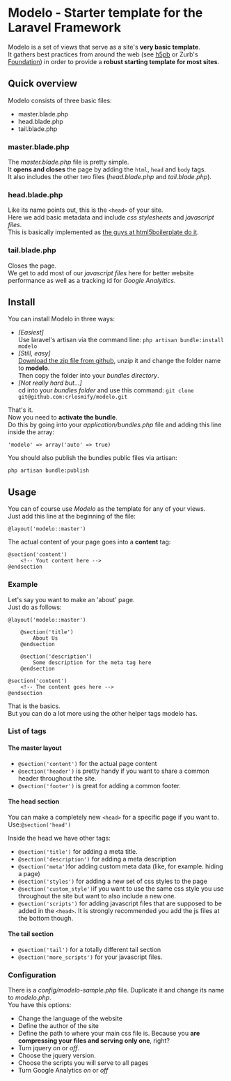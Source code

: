# Modelo - Starter template for the Laravel Framework

Modelo is a set of views that serve as a site's **very basic template**.  
It gathers best practices from around the web (see [h5pb](http://html5boilerplate.com) or Zurb's [Foundation](http://foundation.zurb.com)) in order to provide a **robust starting template for most sites**.

## Quick overview
Modelo consists of three basic files:

* master.blade.php
* head.blade.php
* tail.blade.php

### master.blade.php
The *master.blade.php* file is pretty simple.  
It **opens and closes** the page by adding the `html`, `head` and `body` tags.  
It also includes the other two files (*head.blade.php* and *tail.blade.php*).

### head.blade.php
Like its name points out, this is the `<head>` of your site.  
Here we add basic metadata and include *css stylesheets* and *javascript files*.  
This is basically implemented as [the guys at html5boilerplate do it](http://html5boilerplate.com).

### tail.blade.php
Closes the page.  
We get to add most of our *javascript files* here for better website performance as well as a tracking id for *Google Analyitics*.

## Install
You can install Modelo in three ways:

- *[Easiest]*  
Use laravel's artisan via the command line: `php artisan bundle:install modelo`
- *[Still, easy]*  
[Download the zip file from github](https://github.com/crlosmify/modelo/zipball/master), unzip it and change the folder name to **modelo**.  
Then copy the folder into your *bundles directory*.
- *[Not really hard but...]*  
cd into your *bundles folder* and use this command: `git clone git@github.com:crlosmify/modelo.git`

That's it.  
Now you need to **activate the bundle**.  
Do this by going into your *application/bundles.php* file and adding this line inside the array:

`'modelo' => array('auto' => true)`

You should also publish the bundles public files via artisan:

`php artisan bundle:publish`

## Usage
You can of course use *Modelo* as the template for any of your views.  
Just add this line at the beginning of the file:

```
@layout('modelo::master')
```

The actual content of your page goes into a **content** tag:

```
@section('content')
	<!-- Yout content here -->
@endsection
```

### Example
Let's say you want to make an 'about' page.  
Just do as follows:

```
@layout('modelo::master')

	@section('title')
		About Us
	@endsection

	@section('description')
		Some description for the meta tag here
	@endsection

@section('content')
	<!-- The content goes here -->
@endsection
```

That is the basics.  
But you can do a lot more using the other helper tags modelo has.

### List of tags

#### The master layout

* `@section('content')` for the actual page content
* `@section('header')` is pretty handy if you want to share a common header throughout the site.
* `@section('footer')` is great for adding a common footer.


#### The head section

You can make a completely new `<head>` for a specific page if you want to.  
Use:`@section('head')`

Inside the head we have other tags:

* `@section('title')` for adding a meta title.
* `@section('description')` for adding a meta description
* `@section('meta')`for adding custom meta data (like, for example. hiding a page)
* `@section('styles')` for adding a new set of css styles to the page
* `@section('custom_style')`if you want to use the same css style you use throughout the site but want to also include a new one.
* `@section('scripts')` for adding javascript files that are supposed to be added in the `<head>`. It is strongly recommended you add the js files at the bottom though.


#### The tail section

* `@sectiom('tail')` for a totally different tail section
* `@section('more_scripts')` for your javascript files.

### Configuration
There is a *config/modelo-sample.php* file. Duplicate it and change its name to *modelo.php*.  
You have this options:

* Change the language of the website
* Define the author of the site
* Define the path to where your main css file is. Because you **are compressing your files and serving only one**, right?
* Turn jquery *on* or *off*.
* Choose the jquery version.
* Choose the scripts you will serve to all pages
* Turn Google Analytics *on* or *off*